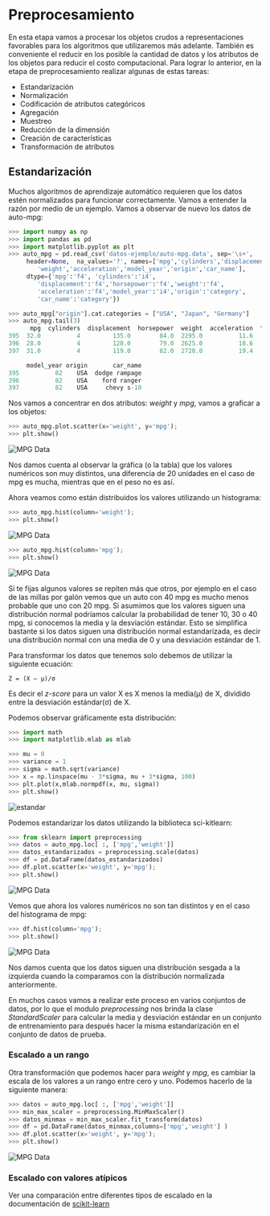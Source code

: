 # Preprocesamiento
En esta etapa vamos a procesar los objetos crudos a representaciones favorables para los algoritmos que utilizaremos más adelante. También es conveniente el reducir en los posible la cantidad de datos y los atributos de los objetos para reducir el costo computacional. Para lograr lo anterior, en la etapa de preprocesamiento realizar algunas de estas tareas:

* Estandarización
* Normalización
* Codificación de atributos categóricos
* Agregación
* Muestreo
* Reducción de la dimensión
* Creación de características
* Transformación de atributos


## Estandarización
Muchos algoritmos de aprendizaje automático requieren que los datos estén normalizados para funcionar correctamente. Vamos a entender la razón por medio de un ejemplo. Vamos a observar de nuevo los datos de auto-mpg:

``` python
>>> import numpy as np
>>> import pandas as pd
>>> import matplotlib.pyplot as plt
>>> auto_mpg = pd.read_csv('datos-ejemplo/auto-mpg.data', sep='\s+',
     header=None,  na_values='?', names=['mpg','cylinders','displacement','horsepower',
        'weight','acceleration','model_year','origin','car_name'],
     dtype={'mpg':'f4', 'cylinders':'i4',
        'displacement':'f4','horsepower':'f4','weight':'f4',
        'acceleration':'f4','model_year':'i4','origin':'category',
        'car_name':'category'})

>>> auto_mpg["origin"].cat.categories = ["USA", "Japan", "Germany"]
>>> auto_mpg.tail(3)
      mpg  cylinders  displacement  horsepower  weight  acceleration  \
395  32.0          4         135.0        84.0  2295.0          11.6   
396  28.0          4         120.0        79.0  2625.0          18.6   
397  31.0          4         119.0        82.0  2720.0          19.4   

     model_year origin       car_name  
395          82    USA  dodge rampage  
396          82    USA    ford ranger  
397          82    USA     chevy s-10  
```
Nos vamos a concentrar en dos atributos: *weight* y *mpg*, vamos a graficar a los objetos:

``` python
>>> auto_mpg.plot.scatter(x='weight', y='mpg');
>>> plt.show()
```
![MPG Data](../img/mpg-pre.png)

Nos damos cuenta al observar la gráfica (o la tabla) que los valores numéricos son muy distintos, una diferencia de 20 unidades en el caso de mpg es mucha, mientras que en el peso no es así.

Ahora veamos como están distribuidos los valores utilizando un histograma:

``` python
>>> auto_mpg.hist(column='weight');
>>> plt.show()
```
![MPG Data](../img/mpg-weight-hist.png)
``` python
>>> auto_mpg.hist(column='mpg');
>>> plt.show()
```
![MPG Data](../img/mpg-mpg-hist.png)

Si te fijas algunos valores se repiten más que otros, por ejemplo en el caso de las millas por galón vemos que un auto con 40 mpg es mucho menos probable que uno con 20 mpg. Si asumimos que los valores siguen una distribución normal podríamos calcular la probabilidad de tener 10, 30 o 40 mpg, si conocemos la media y la desviación estándar. Esto se simplifica bastante si los datos siguen una distribución normal estandarizada, es decir una distribución normal con una media de 0 y una desviación estándar de 1.  

Para transformar los datos que tenemos solo debemos de utilizar la siguiente ecuación:

```
Z = (X – μ)/σ
```

Es decir el *z-score* para un valor X es X menos la  media(μ) de X, dividido entre la desviación estándar(σ) de X.

Podemos observar gráficamente esta distribución:

``` python
>>> import math
>>> import matplotlib.mlab as mlab

>>> mu = 0
>>> variance = 1
>>> sigma = math.sqrt(variance)
>>> x = np.linspace(mu - 3*sigma, mu + 3*sigma, 100)
>>> plt.plot(x,mlab.normpdf(x, mu, sigma))
>>> plt.show()
```
![estandar](../img/estandar.png)


Podemos estandarizar los datos utilizando la biblioteca sci-kitlearn:

``` python
>>> from sklearn import preprocessing
>>> datos = auto_mpg.loc[ :, ['mpg','weight']]
>>> datos_estandarizados = preprocessing.scale(datos)
>>> df = pd.DataFrame(datos_estandarizados)
>>> df.plot.scatter(x='weight', y='mpg');
>>> plt.show()
```
![MPG Data](../img/mpg-weight-plot.png)

Vemos que ahora los valores numéricos no son tan distintos y en el caso del histograma de mpg:

``` python
>>> df.hist(column='mpg');
>>> plt.show()
```
![MPG Data](../img/mpg-hist-estandar.png)

Nos damos cuenta que los datos siguen una distribución sesgada a la izquierda cuando la comparamos con la distribución normalizada anteriormente.   

En muchos casos vamos a realizar este proceso en varios conjuntos de datos, por lo que el modulo *preprocessing* nos brinda la clase *StandardScaler* para calcular la media y desviación estándar en un conjunto de entrenamiento para después hacer la misma estandarización en el conjunto de datos de prueba.

### Escalado a un rango

Otra transformación que podemos hacer para *weight* y *mpg*, es cambiar la  escala de los valores a un rango entre cero y uno. Podemos hacerlo de la siguiente manera:


``` python
>>> datos = auto_mpg.loc[ :, ['mpg','weight']]
>>> min_max_scaler = preprocessing.MinMaxScaler()
>>> datos_minmax = min_max_scaler.fit_transform(datos)
>>> df = pd.DataFrame(datos_minmax,columns=['mpg','weight'] )
>>> df.plot.scatter(x='weight', y='mpg');
>>> plt.show()
```
![MPG Data](../img/mpg-weight-range.png)

### Escalado con valores atípicos

Ver una comparación entre diferentes tipos de escalado en la documentación de [scikit-learn](http://scikit-learn.org/stable/auto_examples/preprocessing/plot_all_scaling.html#sphx-glr-auto-examples-preprocessing-plot-all-scaling-py)
